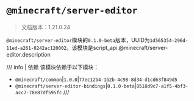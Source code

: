 # `@minecraft/server-editor`

> 文档版本：1.21.0.24

`@minecraft/server-editor`模块的`0.1.0-beta`版本，UUID为`1d565354-296d-11ed-a261-0242ac120002`。该模块是script_api.@minecraft/server-editor.description

/// info | 依赖
该模块依赖于以下模块：

- `@minecraft/common`|`1.0.0`|`77ec12b4-1b2b-4c98-8d34-d1cd63f849d5`
- `@minecraft/server-editor-bindings`|`0.1.0-beta`|`8518d9c7-a1f5-4bf3-acc7-78e87df595fc`
///
